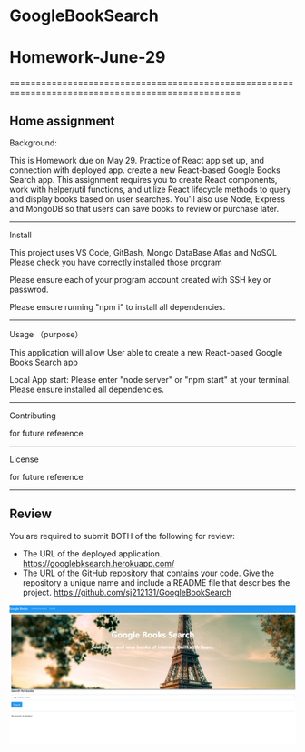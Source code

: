 # GoogleBookSearch

# Homework-June-29

==================================================================================================

## Home assignment

Background:

This is Homework due on May 29. Practice of React app set up, and connection with deployed app. create a new React-based Google Books Search app. This assignment requires you to create React components, work with helper/util functions, and utilize React lifecycle methods to query and display books based on user searches. You'll also use Node, Express and MongoDB so that users can save books to review or purchase later.

---

Install

This project uses VS Code, GitBash, Mongo DataBase Atlas and NoSQL Please check you have correctly installed those program

Please ensure each of your program account created with SSH key or passwrod.

Please ensure running "npm i" to install all dependencies.

---

Usage （purpose）

This application will allow User able to create a new React-based Google Books Search app

Local App start: Please enter "node server" or "npm start" at your terminal. Please ensure installed all dependencies.

---

Contributing

for future reference

---

License

for future reference

---

## Review

You are required to submit BOTH of the following for review:

- The URL of the deployed application.
  https://googlebksearch.herokuapp.com/
- The URL of the GitHub repository that contains your code. Give the repository a unique name and include a README file that describes the project.
  https://github.com/sj212131/GoogleBookSearch

![screenshot](./screenshot/ss1.png)
